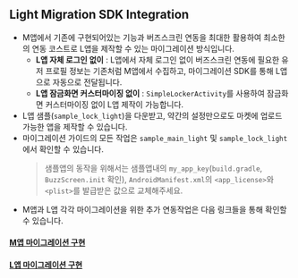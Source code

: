 ## Light Migration SDK Integration
- M앱에서 기존에 구현되어있는 기능과 버즈스크린 연동을 최대한 활용하여 최소한의 연동 코스트로 L앱을 제작할 수 있는 마이그레이션 방식입니다.
    - **L앱 자체 로그인 없이** : L앱에서 자체 로그인 없이 버즈스크린 연동에 필요한 유저 프로필 정보는 기존처럼 M앱에서 수집하고, 마이그레이션 SDK를 통해 L앱으로 자동으로 전달됩니다.
    - **L앱 잠금화면 커스터마이징 없이** : `SimpleLockerActivity`를 사용하여 잠금화면 커스터마이징 없이 L앱 제작이 가능합니다.
- L앱 샘플(`sample_lock_light`)을 다운받고, 약간의 설정만으로도 마켓에 업로드 가능한 앱을 제작할 수 있습니다. 
- 마이그레이션 가이드의 모든 작업은 `sample_main_light` 및 `sample_lock_light` 에서 확인할 수 있습니다.
    > 샘플앱의 동작을 위해서는 샘플앱내의 `my_app_key`(`build.gradle`, `BuzzScreen.init` 확인), `AndroidManifest.xml`의 `<app_license>`와 `<plist>`를 발급받은 값으로 교체해주세요. 
- M앱과 L앱 각각 마이그레이션을 위한 추가 연동작업은 다음 링크들을 통해 확인할 수 있습니다. 

#### [M앱 마이그레이션 구현](LIGHT-MIGRATION-M.md)
#### [L앱 마이그레이션 구현](LIGHT-MIGRATION-L.md)
